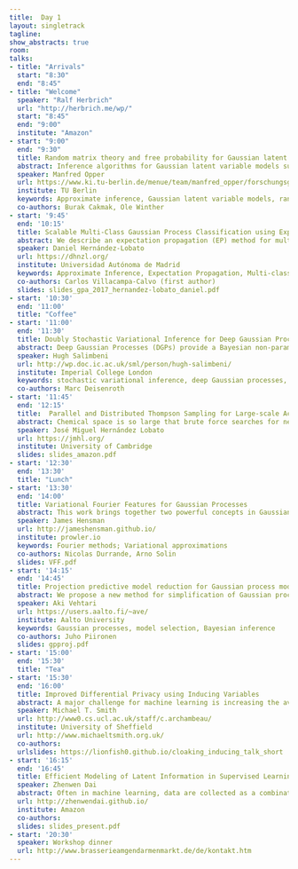 ```yaml
---
title:  Day 1
layout: singletrack
tagline:
show_abstracts: true
room:
talks:
- title: "Arrivals"
  start: "8:30"
  end: "8:45"
- title: "Welcome"
  speaker: "Ralf Herbrich"
  url: "http://herbrich.me/wp/"
  start: "8:45"
  end: "9:00"
  institute: "Amazon"
- start: "9:00"
  end: "9:30"
  title: Random matrix theory and free probability for Gaussian latent variable models
  abstract: Inference algorithms for Gaussian latent variable models such as Expectation Propagationand variational Gaussian approximations require frequent matrix inversions which make  applications to large systems nontrivial. On the other hand, there are approaches to approximate inference which seem to take advantage of the fact that the number of random variables in the model is large. An example are the AMP (Approximate Message Passing) types of algorithms which have been applied to compressed sensing. A crucial assumption is that certain large matrices in the problem can be considered as random. In this talk I will discuss basic results of the “free probability” approach to random matrix theory and its potential to simplify matrix operations for approximate inference.
  speaker: Manfred Opper
  url: https://www.ki.tu-berlin.de/menue/team/manfred_opper/forschungsgebiete/
  institute: TU Berlin
  keywords: Approximate inference, Gaussian latent variable models, random matrix theory
  co-authors: Burak Cakmak, Ole Winther
- start: '9:45'
  end: '10:15'
  title: Scalable Multi-Class Gaussian Process Classification using Expectation Propagation
  abstract: We describe an expectation propagation (EP) method for multi-class classification with Gaussian processes that scales well to very large datasets. In such a method the estimate of the log-marginal-likelihood involves a sum across the data instances. This enables efficient training using stochastic gradients and mini-batches. When this type of training is used, the computational cost does not depend on the number of data instances N. Furthermore, extra assumptions in the approximate inference process make the memory cost independent of N. The consequence is that the proposed EP method can be used on datasets with millions of instances. We compare empirically this method with alternative approaches that approximate the required computations using variational inference. The results show that it performs similar or even better than these techniques, which sometimes give significantly worse predictive distributions in terms of the test log-likelihood. Besides this, the training process of the proposed approach also seems to converge in a smaller number of iterations.
  speaker: Daniel Hernández-Lobato
  url: https://dhnzl.org/
  institute: Universidad Autónoma de Madrid
  keywords: Approximate Inference, Expectation Propagation, Multi-class classification
  co-authors: Carlos Villacampa-Calvo (first author)
  slides: slides_gpa_2017_hernandez-lobato_daniel.pdf
- start: '10:30'
  end: '11:00'
  title: "Coffee"
- start: '11:00'
  end: '11:30'
  title: Doubly Stochastic Variational Inference for Deep Gaussian Processes
  abstract: Deep Gaussian Processes (DGPs) provide a Bayesian non-parametric alternative to traditional deep networks. A variational objective can be derived in closed form if the variational posterior is forced to factorize between and within layers, but this severe independence assumption does not work well in practice and does not readily scale to large data. We present a doubly stochastic variational inference algorithm that does not force independence between layers. The first source of stochasticity is Monte Carlo sampling of the lower bound. This allows us to use a rich posterior that matches the structure of the model. The second source of stochasticity is minibatch sub-sampling, permitting inference on very large data. With our approach we show that DGPs outperform shallow models on a wide range of benchmark classification and regression tasks, ranging in size from hundreds of data to tens of millions.  
  speaker: Hugh Salimbeni
  url: http://wp.doc.ic.ac.uk/sml/person/hugh-salimbeni/
  institute: Imperial College London
  keywords: stochastic variational inference, deep Gaussian processes, big data
  co-authors: Marc Deisenroth
- start: '11:45'
  end: '12:15'
  title:  Parallel and Distributed Thompson Sampling for Large-scale Accelerated Exploration of Chemical Space
  abstract: Chemical space is so large that brute force searches for new interesting molecules are infeasible. High-throughput virtual screening can speed up the discovery process by collecting very large amounts of data in parallel, e.g., up to hundreds or thousands of parallel measurements.  Bayesian optimization (BO) can produce additional acceleration by sequentially identifying the most useful simulations or experiments to be performed next. However, current BO methods cannot scale to the large numbers of parallel measurements and the massive libraries of molecules currently used in high-throughput screening. Here, we propose a scalable solution based on a parallel and distributed implementation of Thompson sampling (PDTS). We show that, in small scale problems, PDTS performs similarly as parallel expected improvement (EI), a batch version of the most widely used BO heuristic. Additionally, in settings where parallel EI does not scale, PDTS outperforms other scalable baselines such as a greedy search, \epsilon-greedy approaches and a random search method. These results show that PDTS is a successful solution for large-scale parallel BO.
  speaker: José Miguel Hernández Lobato
  url: https://jmhl.org/
  institute: University of Cambridge
  slides: slides_amazon.pdf
- start: '12:30'
  end: '13:30'
  title: "Lunch"
- start: '13:30'
  end: '14:00'
  title: Variational Fourier Features for Gaussian Processes
  abstract: This work brings together two powerful concepts in Gaussian processes':' the variational approach to sparse approximation and the spectral representation of Gaussian processes. This gives rise to an approximation that inherits the benefits of the variational approach but with the representational power and computational scalability of spectral representations. The work hinges on a key result that there exist spectral features related to a finite domain of the Gaussian process which exhibit almost-independent covariances. We derive these expressions for Matern kernels in one dimension, and generalize to more dimensions using kernels with specific structures. Under the assumption of additive Gaussian noise, our method requires only a single pass through the dataset, making for very fast and accurate computation. We fit a model to 4 million training points in just a few minutes on a standard laptop. With non-conjugate likelihoods, our MCMC scheme reduces the cost of computation from O(NM2) (for a sparse Gaussian process) to O(NM) per iteration, where N is the number of data and M is the number of features.
  speaker: James Hensman
  url: http://jameshensman.github.io/
  institute: prowler.io
  keywords: Fourier methods; Variational approximations
  co-authors: Nicolas Durrande, Arno Solin
  slides: VFF.pdf
- start: '14:15'
  end: '14:45'
  title: Projection predictive model reduction for Gaussian process models
  abstract: We propose a new method for simplification of Gaussian process (GP) models by projecting the information contained in the full encompassing model and selecting a reduced number of variables based on their predictive relevance.  Our results on synthetic and real world datasets show that the proposed method improves the assessment of variable relevance compared to the automatic relevance determination (ARD) via the length-scale parameters.  We expect the method to be useful for improving explainability of the models, reducing the future measurement costs and reducing the computation time for making new predictions.
  speaker: Aki Vehtari
  url: https://users.aalto.fi/~ave/
  institute: Aalto University
  keywords: Gaussian processes, model selection, Bayesian inference
  co-authors: Juho Piironen
  slides: gpproj.pdf
- start: '15:00'
  end: '15:30'
  title: "Tea"
- start: '15:30'
  end: '16:00'
  title: Improved Differential Privacy using Inducing Variables
  abstract: A major challenge for machine learning is increasing the availability of data while respecting the privacy of individuals. Here we combine the provable privacy guarantees of the Differential Privacy framework with the flexibility of Gaussian processes (GPs). We propose a method using GPs to provide Differentially Private (DP) regression. We then show that using inducing inputs allows us to reduce the scale of the added perturbation. We find that we are able to provide practical prediction accuracy, while still providing privacy guarantees for regression over multi-dimensional inputs. Together these methods provide a starter toolkit for combining differential privacy and GPs.
  speaker: Michael T. Smith
  url: http://www0.cs.ucl.ac.uk/staff/c.archambeau/
  institute: University of Sheffield
  url: http://www.michaeltsmith.org.uk/
  co-authors:
  urlslides: https://lionfish0.github.io/cloaking_inducing_talk_short
- start: '16:15'
  end: '16:45'
  title: Efficient Modeling of Latent Information in Supervised Learning using Gaussian Processes
  speaker: Zhenwen Dai
  abstract: Often in machine learning, data are collected as a combination of multiple conditions, e.g., the voice recordings of multiple persons, each labeled with an ID.  How could we build a model that captures the latent information related to these conditions and generalize to a new one with few data? We present a new model called Latent Variable Multiple Output Gaussian Processes (LVMOGP) and that allows to jointly model multiple conditions for regression and generalize to a new condition with a few data points at test time. LVMOGP infers the posteriors of Gaussian processes together with a latent space representing the information about different conditions. We derive an efficient variational inference method for LVMOGP, of which the computational complexity is as low as sparse Gaussian processes. We show that LVMOGP significantly outperforms related Gaussian process methods on various tasks with both synthetic and real data.
  url: http://zhenwendai.github.io/
  institute: Amazon
  co-authors:
  slides: slides_present.pdf
- start: '20:30'
  speaker: Workshop dinner
  url: http://www.brasserieamgendarmenmarkt.de/de/kontakt.htm
---
```

